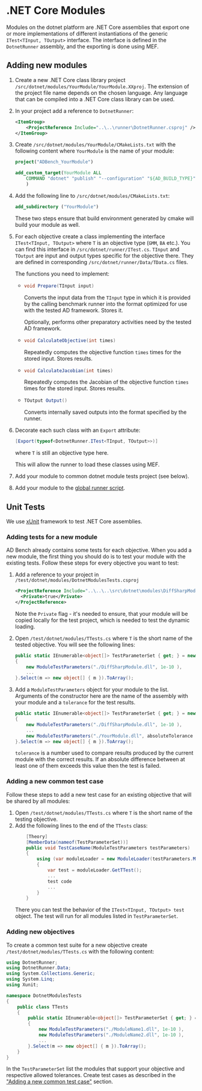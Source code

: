 # .NET Core Modules

Modules on the dotnet platform are .NET Core assemblies that export one or more implementations of different instantiations of the generic `ITest<TInput, TOutput>` interface. The interface is defined in the `DotnetRunner` assembly, and the exporting is done using MEF.

## Adding new modules
1. Create a new .NET Core class library project `/src/dotnet/modules/YourModule/YourModule.XXproj`. The extension of the project file name depends on the chosen language. Any language that can be compiled into a .NET Core class library can be used.
1. In your project add a reference to `DotnetRunner`:
    ```xml
    <ItemGroup>
        <ProjectReference Include="..\..\runner\DotnetRunner.csproj" />
    </ItemGroup>
    ```
1. Create `/src/dotnet/modules/YourModule/CMakeLists.txt` with the following content where `YourModule` is the name of your module:
    ```cmake
    project("ADBench_YourModule")

    add_custom_target(YourModule ALL
        COMMAND "dotnet" "publish" "--configuration" "${AD_BUILD_TYPE}" "--output" "${CMAKE_CURRENT_BINARY_DIR}" "-p:IntermediateOutputPath=${CMAKE_CURRENT_BINARY_DIR}/obj/" "${CMAKE_CURRENT_LIST_DIR}/YourModule.XXproj"
        )
    ```
1. Add the following line to `/src/dotnet/modules/CMakeLists.txt`:
    ```cmake
    add_subdirectory ("YourModule")
    ```

    These two steps ensure that build environment generated by cmake will build your module as well.
1. <span id="itest-implementation"> For each objective create a class implementing the interface `ITest<TInput, TOutput>` where `T` is an objective type (`GMM`, `BA` etc.). You can find this interface in `/src/dotnet/runner/ITest.cs`. `TInput` and `TOutput` are input and output types specific for the objective there. They are defined in corresponding `/src/dotnet/runner/Data/TData.cs` files.
    
    The functions you need to implement:
    - ```csharp
      void Prepare(TInput input)
      ```
        Converts the input data from the `TInput` type in which it is provided by the calling benchmark runner into the format optimized for use with the tested AD framework. Stores it.

        Optionally, performs other preparatory activities need by the tested AD framework.
    - ```csharp 
      void CalculateObjective(int times)
      ``` 
        Repeatedly computes the objective function `times` times for the stored input. Stores results.
    - ```csharp
      void CalculateJacobian(int times)
      ```
        Repeatedly computes the Jacobian of the objective function `times` times for the stored input. Stores results.
    - ```csharp
      TOutput Output()
      ```
        Converts internally saved outputs into the format specified by the runner.
    </span>

1. Decorate each such class with an `Export` attribute:
    ```csharp
    [Export(typeof<DotnetRunner.ITest<TInput, TOutput>>)]
    ```
    where `T` is still an objective type here.

    This will allow the runner to load these classes using MEF.
1. Add your module to common dotnet module tests project (see below).
1. Add your module to the [global runner script](../GlobalRunner.md).

## Unit Tests

We use [xUnit](https://xunit.net/) framework to test .NET Core assemblies.

### Adding tests for a new module

AD Bench already contains some tests for each objective.
When you add a new module, the first thing you should do is to test your module with the existing tests.
Follow these steps for every objective you want to test:

1. Add a reference to your project in `/test/dotnet/modules/DotnetModulesTests.csproj`
    ```xml
    <ProjectReference Include="..\..\..\src\dotnet\modules\DiffSharpModule\DiffSharpModule.fsproj">
      <Private>true</Private>
    </ProjectReference>
    ```
    Note the `Private` flag - it's needed to ensure, that your module will be copied locally for the test project, which is needed to test the dynamic loading.
1. Open `/test/dotnet/modules/TTests.cs` where `T` is the short name of the tested objective.
   You will see the following lines:
    ```csharp
    public static IEnumerable<object[]> TestParameterSet { get; } = new[]
    {
        new ModuleTestParameters("./DiffSharpModule.dll", 1e-10 ),
        ...
    }.Select(m => new object[] { m }).ToArray();
    ```
1. Add a `ModuleTestParameters` object for your module to the list. Arguments of the constructor here are the name of the assembly with your module and a `tolerance` for the test results.
    ```csharp
    public static IEnumerable<object[]> TestParameterSet { get; } = new[]
    {
        new ModuleTestParameters("./DiffSharpModule.dll", 1e-10 ),
        ...
        new ModuleTestParameters("./YourModule.dll", absoluteTolerance )
    }.Select(m => new object[] { m }).ToArray();
    ```

    `tolerance` is a number used to compare results produced by the current module with the correct results. If an absolute difference between at least one of them exceeds this value then the test is failed.

### Adding a new common test case

Follow these steps to add a new test case for an existing objective that will be shared by all modules:

1. Open `/test/dotnet/modules/TTests.cs` where `T` is the short name of the testing objective.
2. Add the following lines to the end of the `TTests` class:
    ```csharp
        [Theory]
        [MemberData(nameof(TestParameterSet))]
        public void TestCaseName(ModuleTestParameters testParameters)
        {
            using (var moduleLoader = new ModuleLoader(testParameters.ModuleName))
            {
                var test = moduleLoader.GetTTest();
                ...
                test code
                ...
            }
        }
    ```
    There you can test the behavior of the `ITest<TInput, TOutput> test` object. The test will run for all modules listed in `TestParameterSet`.

### Adding new objectives

To create a common test suite for a new objective create `/test/dotnet/modules/TTests.cs` with the following content:

```csharp
using DotnetRunner;
using DotnetRunner.Data;
using System.Collections.Generic;
using System.Linq;
using Xunit;

namespace DotnetModulesTests
{
    public class TTests
    {
        public static IEnumerable<object[]> TestParameterSet { get; } = new[]
        {
            new ModuleTestParameters("./ModuleName1.dll", 1e-10 ),
            new ModuleTestParameters("./ModuleName2.dll", 1e-10 ),
            ...
        }.Select(m => new object[] { m }).ToArray();
    }
}
```

In the `TestParameterSet` list the modules that support your objective and respective allowed tolerances. Create test cases as described in the ["Adding a new common test case"](#adding-a-new-common-test-case) section.
